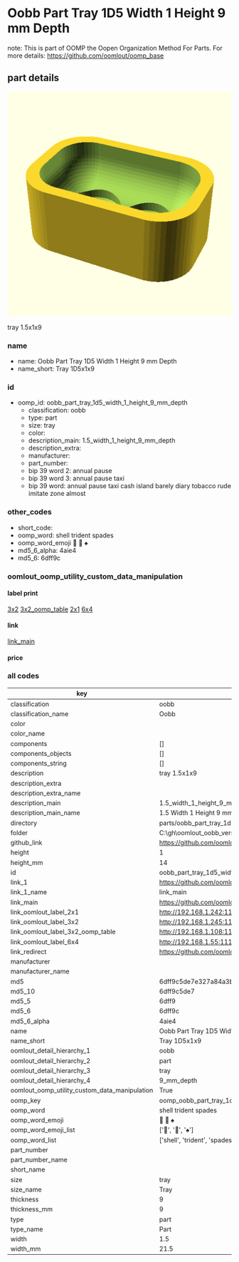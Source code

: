 # Oobb Part Tray 1D5 Width 1 Height 9 mm Depth  

note: This is part of OOMP the Oopen Organization Method For Parts. For more details: https://github.com/oomlout/oomp_base

##  part details
  

[![](3dpr.png)](3dpr.png)

tray 1.5x1x9



### name
* name: Oobb Part Tray 1D5 Width 1 Height 9 mm Depth
* name_short: Tray 1D5x1x9 
### id
* oomp_id: oobb_part_tray_1d5_width_1_height_9_mm_depth
  * classification: oobb
  * type: part
  * size: tray
  * color: 
  * description_main: 1.5_width_1_height_9_mm_depth
  * description_extra: 
  * manufacturer: 
  * part_number: 
  * bip 39 word 2: annual pause
  * bip 39 word 3: annual pause taxi
  * bip 39 word: annual pause taxi cash island barely diary tobacco rude imitate zone almost

### other_codes
* short_code: 
* oomp_word: shell trident spades
* oomp_word_emoji :shell: :trident: :spades:
* md5_6_alpha: 4aie4
* md5_6: 6dff9c






### oomlout_oomp_utility_custom_data_manipulation
#### label print
[3x2](http://192.168.1.245:1112/?label=oomp%204aie4)
[3x2_oomp_table](http://192.168.1.108:1112/?label=oomp%204aie4)
[2x1](http://192.168.1.242:1112/?label=oomp%204aie4)
[6x4](http://192.168.1.55:1112/?label=oomp%204aie4)    

#### link

[link_main](https://github.com/oomlout/oomlout_oobb_version_4_generated_parts/tree/main/navigation_oomp/oobb/part/tray/1.5_width_1_height_9_mm_depth/part)                              

#### price







### all codes 
| key | value |  
| --- | --- |  
| classification | oobb |  
| classification_name | Oobb |  
| color |  |  
| color_name |  |  
| components | [] |  
| components_objects | [] |  
| components_string | [] |  
| description | tray 1.5x1x9 |  
| description_extra |  |  
| description_extra_name |  |  
| description_main | 1.5_width_1_height_9_mm_depth |  
| description_main_name | 1.5 Width 1 Height 9 mm Depth |  
| directory | parts/oobb_part_tray_1d5_width_1_height_9_mm_depth |  
| folder | C:\gh\oomlout_oobb_version_4_generated_parts\parts\oobb_part_tray_1d5_width_1_height_9_mm_depth |  
| github_link | https://github.com/oomlout/oomlout_oomp_part_src/tree/main/parts/oobb_part_tray_1d5_width_1_height_9_mm_depth |  
| height | 1 |  
| height_mm | 14 |  
| id | oobb_part_tray_1d5_width_1_height_9_mm_depth |  
| link_1 | https://github.com/oomlout/oomlout_oobb_version_4_generated_parts/tree/main/navigation_oomp/oobb/part/tray/1.5_width_1_height_9_mm_depth/part |  
| link_1_name | link_main |  
| link_main | https://github.com/oomlout/oomlout_oobb_version_4_generated_parts/tree/main/navigation_oomp/oobb/part/tray/1.5_width_1_height_9_mm_depth/part |  
| link_oomlout_label_2x1 | http://192.168.1.242:1112/?label=oomp%204aie4 |  
| link_oomlout_label_3x2 | http://192.168.1.245:1112/?label=oomp%204aie4 |  
| link_oomlout_label_3x2_oomp_table | http://192.168.1.108:1112/?label=oomp%204aie4 |  
| link_oomlout_label_6x4 | http://192.168.1.55:1112/?label=oomp%204aie4 |  
| link_redirect | https://github.com/oomlout/oomlout_oobb_version_4_generated_parts/tree/main/parts/oobb_tray_1d5_01_09 |  
| manufacturer |  |  
| manufacturer_name |  |  
| md5 | 6dff9c5de7e327a84a3b3235bce8584b |  
| md5_10 | 6dff9c5de7 |  
| md5_5 | 6dff9 |  
| md5_6 | 6dff9c |  
| md5_6_alpha | 4aie4 |  
| name | Oobb Part Tray 1D5 Width 1 Height 9 mm Depth |  
| name_short | Tray 1D5x1x9  |  
| oomlout_detail_hierarchy_1 | oobb |  
| oomlout_detail_hierarchy_2 | part |  
| oomlout_detail_hierarchy_3 | tray |  
| oomlout_detail_hierarchy_4 | 9_mm_depth |  
| oomlout_oomp_utility_custom_data_manipulation | True |  
| oomp_key | oomp_oobb_part_tray_1d5_width_1_height_9_mm_depth |  
| oomp_word | shell trident spades |  
| oomp_word_emoji | :shell: :trident: :spades: |  
| oomp_word_emoji_list | [':shell:', ':trident:', ':spades:'] |  
| oomp_word_list | ['shell', 'trident', 'spades'] |  
| part_number |  |  
| part_number_name |  |  
| short_name |  |  
| size | tray |  
| size_name | Tray |  
| thickness | 9 |  
| thickness_mm | 9 |  
| type | part |  
| type_name | Part |  
| width | 1.5 |  
| width_mm | 21.5 |  
